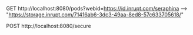 GET   http://localhost:8080/pods?webid=https://id.inrupt.com/seraphina
 -->  "https://storage.inrupt.com/71416ab6-3dc3-49aa-8ed8-57c633705618/"

POST  http://localhost:8080/secure

